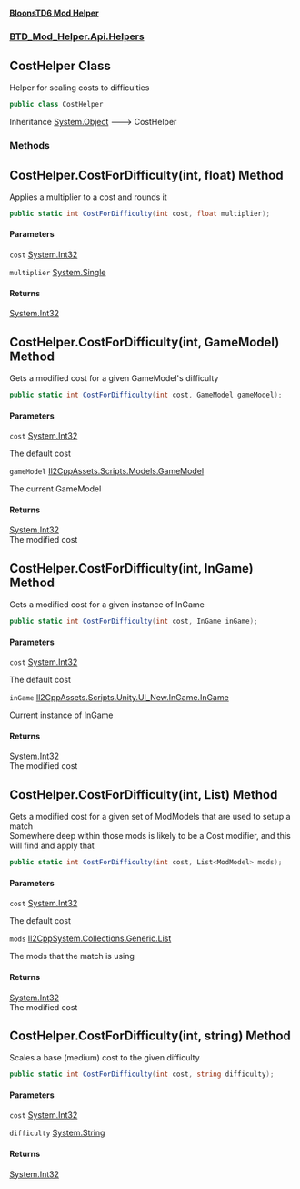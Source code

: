 #### [BloonsTD6 Mod Helper](README.md 'README')
### [BTD_Mod_Helper.Api.Helpers](README.md#BTD_Mod_Helper.Api.Helpers 'BTD_Mod_Helper.Api.Helpers')

## CostHelper Class

Helper for scaling costs to difficulties

```csharp
public class CostHelper
```

Inheritance [System.Object](https://docs.microsoft.com/en-us/dotnet/api/System.Object 'System.Object') &#129106; CostHelper
### Methods

<a name='BTD_Mod_Helper.Api.Helpers.CostHelper.CostForDifficulty(int,float)'></a>

## CostHelper.CostForDifficulty(int, float) Method

Applies a multiplier to a cost and rounds it

```csharp
public static int CostForDifficulty(int cost, float multiplier);
```
#### Parameters

<a name='BTD_Mod_Helper.Api.Helpers.CostHelper.CostForDifficulty(int,float).cost'></a>

`cost` [System.Int32](https://docs.microsoft.com/en-us/dotnet/api/System.Int32 'System.Int32')

<a name='BTD_Mod_Helper.Api.Helpers.CostHelper.CostForDifficulty(int,float).multiplier'></a>

`multiplier` [System.Single](https://docs.microsoft.com/en-us/dotnet/api/System.Single 'System.Single')

#### Returns
[System.Int32](https://docs.microsoft.com/en-us/dotnet/api/System.Int32 'System.Int32')

<a name='BTD_Mod_Helper.Api.Helpers.CostHelper.CostForDifficulty(int,GameModel)'></a>

## CostHelper.CostForDifficulty(int, GameModel) Method

Gets a modified cost for a given GameModel's difficulty

```csharp
public static int CostForDifficulty(int cost, GameModel gameModel);
```
#### Parameters

<a name='BTD_Mod_Helper.Api.Helpers.CostHelper.CostForDifficulty(int,GameModel).cost'></a>

`cost` [System.Int32](https://docs.microsoft.com/en-us/dotnet/api/System.Int32 'System.Int32')

The default cost

<a name='BTD_Mod_Helper.Api.Helpers.CostHelper.CostForDifficulty(int,GameModel).gameModel'></a>

`gameModel` [Il2CppAssets.Scripts.Models.GameModel](https://docs.microsoft.com/en-us/dotnet/api/Il2CppAssets.Scripts.Models.GameModel 'Il2CppAssets.Scripts.Models.GameModel')

The current GameModel

#### Returns
[System.Int32](https://docs.microsoft.com/en-us/dotnet/api/System.Int32 'System.Int32')  
The modified cost

<a name='BTD_Mod_Helper.Api.Helpers.CostHelper.CostForDifficulty(int,InGame)'></a>

## CostHelper.CostForDifficulty(int, InGame) Method

Gets a modified cost for a given instance of InGame

```csharp
public static int CostForDifficulty(int cost, InGame inGame);
```
#### Parameters

<a name='BTD_Mod_Helper.Api.Helpers.CostHelper.CostForDifficulty(int,InGame).cost'></a>

`cost` [System.Int32](https://docs.microsoft.com/en-us/dotnet/api/System.Int32 'System.Int32')

The default cost

<a name='BTD_Mod_Helper.Api.Helpers.CostHelper.CostForDifficulty(int,InGame).inGame'></a>

`inGame` [Il2CppAssets.Scripts.Unity.UI_New.InGame.InGame](https://docs.microsoft.com/en-us/dotnet/api/Il2CppAssets.Scripts.Unity.UI_New.InGame.InGame 'Il2CppAssets.Scripts.Unity.UI_New.InGame.InGame')

Current instance of InGame

#### Returns
[System.Int32](https://docs.microsoft.com/en-us/dotnet/api/System.Int32 'System.Int32')  
The modified cost

<a name='BTD_Mod_Helper.Api.Helpers.CostHelper.CostForDifficulty(int,List_ModModel_)'></a>

## CostHelper.CostForDifficulty(int, List<ModModel>) Method

Gets a modified cost for a given set of ModModels that are used to setup a match  
Somewhere deep within those mods is likely to be a Cost modifier, and this will find and apply that

```csharp
public static int CostForDifficulty(int cost, List<ModModel> mods);
```
#### Parameters

<a name='BTD_Mod_Helper.Api.Helpers.CostHelper.CostForDifficulty(int,List_ModModel_).cost'></a>

`cost` [System.Int32](https://docs.microsoft.com/en-us/dotnet/api/System.Int32 'System.Int32')

The default cost

<a name='BTD_Mod_Helper.Api.Helpers.CostHelper.CostForDifficulty(int,List_ModModel_).mods'></a>

`mods` [Il2CppSystem.Collections.Generic.List](https://docs.microsoft.com/en-us/dotnet/api/Il2CppSystem.Collections.Generic.List 'Il2CppSystem.Collections.Generic.List')

The mods that the match is using

#### Returns
[System.Int32](https://docs.microsoft.com/en-us/dotnet/api/System.Int32 'System.Int32')  
The modified cost

<a name='BTD_Mod_Helper.Api.Helpers.CostHelper.CostForDifficulty(int,string)'></a>

## CostHelper.CostForDifficulty(int, string) Method

Scales a base (medium) cost to the given difficulty

```csharp
public static int CostForDifficulty(int cost, string difficulty);
```
#### Parameters

<a name='BTD_Mod_Helper.Api.Helpers.CostHelper.CostForDifficulty(int,string).cost'></a>

`cost` [System.Int32](https://docs.microsoft.com/en-us/dotnet/api/System.Int32 'System.Int32')

<a name='BTD_Mod_Helper.Api.Helpers.CostHelper.CostForDifficulty(int,string).difficulty'></a>

`difficulty` [System.String](https://docs.microsoft.com/en-us/dotnet/api/System.String 'System.String')

#### Returns
[System.Int32](https://docs.microsoft.com/en-us/dotnet/api/System.Int32 'System.Int32')